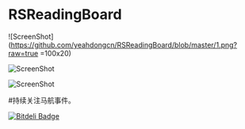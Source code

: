 RSReadingBoard
==============

![ScreenShot](https://github.com/yeahdongcn/RSReadingBoard/blob/master/1.png?raw=true =100x20)

![ScreenShot](https://github.com/yeahdongcn/RSReadingBoard/blob/master/2.png?raw=true)

![ScreenShot](https://github.com/yeahdongcn/RSReadingBoard/blob/master/3.png?raw=true)

#持续关注马航事件。

[![Bitdeli Badge](https://d2weczhvl823v0.cloudfront.net/yeahdongcn/rsreadingboard/trend.png)](https://bitdeli.com/free "Bitdeli Badge")

